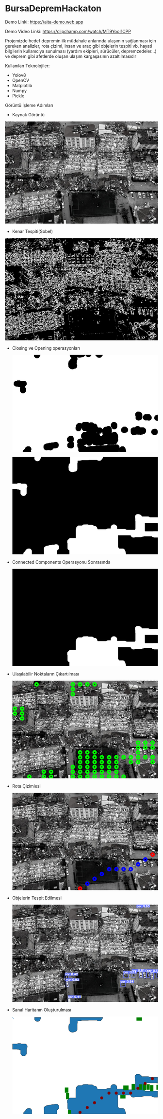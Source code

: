 # BursaDepremHackaton

Demo Linki: https://aita-demo.web.app


Demo Video Linki: https://clipchamp.com/watch/MT9YooI1CPP

Projemizde hedef depremin ilk müdahale anlarında ulaşımın sağlanması için gereken analizler, rota çizimi, insan ve araç gibi objelerin tespiti vb. hayati bilgilerin kullanıcıya sunulması (yardım ekipleri, sürücüler, depremzedeler...) ve deprem gibi afetlerde oluşan ulaşım kargaşasının azaltılmasıdır


Kullanılan Teknolojiler:

* Yolov8
* OpenCV
* Matplotlib
* Numpy
* Pickle

Görüntü İşleme Adımları

  * Kaynak Görüntü
  
  ![image](/Assets/Original.png)

  * Kenar Tespiti(Sobel)

  ![image](/Assets/Sobel.png)

  * Closing ve Opening  operasyonları



    ![image](/Assets/AfterClosingOperation.png)


    ![image](/Assets/AfterOpeningOperation.png)


* Connected Components Operasyonu Sonrasında


    ![image](/Assets/ConnectedComponent.png)

* Ulaşılabilir Noktaların Çıkartılması


    ![image](/Assets/availableNodes.png)



* Rota Çizimlesi


    ![image](/Assets/OptimalRoute.png)


* Objelerin Tespit Edilmesi


    ![image](/Assets/Detections.png)

* Sanal Haritanın Oluşturulması
  

    ![image](/Assets/VirtualMap.png)

